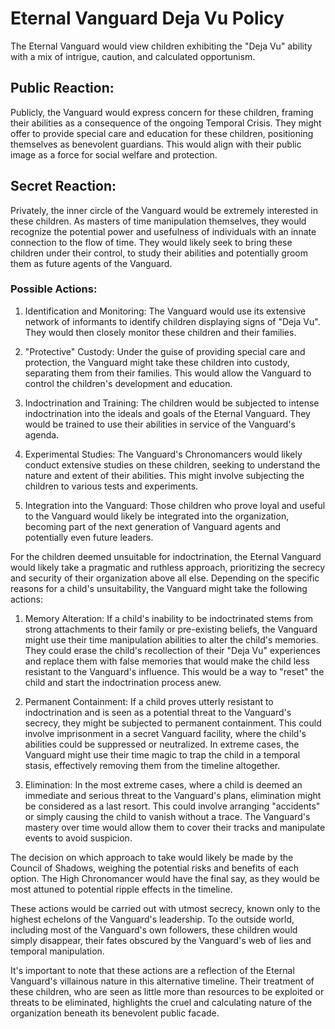 # Eternal Vanguard Deja Vu Policy
The Eternal Vanguard would view children exhibiting the "Deja Vu" ability with a mix of intrigue, caution, and calculated opportunism.

## Public Reaction:
Publicly, the Vanguard would express concern for these children, framing their abilities as a consequence of the ongoing Temporal Crisis. They might offer to provide special care and education for these children, positioning themselves as benevolent guardians. This would align with their public image as a force for social welfare and protection.

## Secret Reaction:
Privately, the inner circle of the Vanguard would be extremely interested in these children. As masters of time manipulation themselves, they would recognize the potential power and usefulness of individuals with an innate connection to the flow of time. They would likely seek to bring these children under their control, to study their abilities and potentially groom them as future agents of the Vanguard.

### Possible Actions:
1. Identification and Monitoring: The Vanguard would use its extensive network of informants to identify children displaying signs of "Deja Vu". They would then closely monitor these children and their families.

2. "Protective" Custody: Under the guise of providing special care and protection, the Vanguard might take these children into custody, separating them from their families. This would allow the Vanguard to control the children's development and education.

3. Indoctrination and Training: The children would be subjected to intense indoctrination into the ideals and goals of the Eternal Vanguard. They would be trained to use their abilities in service of the Vanguard's agenda.

4. Experimental Studies: The Vanguard's Chronomancers would likely conduct extensive studies on these children, seeking to understand the nature and extent of their abilities. This might involve subjecting the children to various tests and experiments.

5. Integration into the Vanguard: Those children who prove loyal and useful to the Vanguard would likely be integrated into the organization, becoming part of the next generation of Vanguard agents and potentially even future leaders.

For the children deemed unsuitable for indoctrination, the Eternal Vanguard would likely take a pragmatic and ruthless approach, prioritizing the secrecy and security of their organization above all else.
Depending on the specific reasons for a child's unsuitability, the Vanguard might take the following actions:

1. Memory Alteration: If a child's inability to be indoctrinated stems from strong attachments to their family or pre-existing beliefs, the Vanguard might use their time manipulation abilities to alter the child's memories. They could erase the child's recollection of their "Deja Vu" experiences and replace them with false memories that would make the child less resistant to the Vanguard's influence. This would be a way to "reset" the child and start the indoctrination process anew.

2. Permanent Containment: If a child proves utterly resistant to indoctrination and is seen as a potential threat to the Vanguard's secrecy, they might be subjected to permanent containment. This could involve imprisonment in a secret Vanguard facility, where the child's abilities could be suppressed or neutralized. In extreme cases, the Vanguard might use their time magic to trap the child in a temporal stasis, effectively removing them from the timeline altogether.

3. Elimination: In the most extreme cases, where a child is deemed an immediate and serious threat to the Vanguard's plans, elimination might be considered as a last resort. This could involve arranging "accidents" or simply causing the child to vanish without a trace. The Vanguard's mastery over time would allow them to cover their tracks and manipulate events to avoid suspicion.

The decision on which approach to take would likely be made by the Council of Shadows, weighing the potential risks and benefits of each option. The High Chronomancer would have the final say, as they would be most attuned to potential ripple effects in the timeline.

These actions would be carried out with utmost secrecy, known only to the highest echelons of the Vanguard's leadership. To the outside world, including most of the Vanguard's own followers, these children would simply disappear, their fates obscured by the Vanguard's web of lies and temporal manipulation.

It's important to note that these actions are a reflection of the Eternal Vanguard's villainous nature in this alternative timeline. Their treatment of these children, who are seen as little more than resources to be exploited or threats to be eliminated, highlights the cruel and calculating nature of the organization beneath its benevolent public facade.